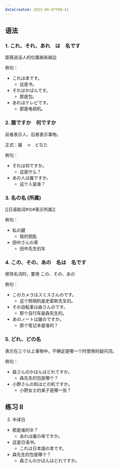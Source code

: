 ```yaml
---
dateCreated: 2023-08-07T00:41
---
```

## 语法
### 1. これ、それ、あれ　は　名です
距离说话人的位置越来越远

例句：
- これは本です。
	- 这是书。
- それはかばんです。
	- 那是包。
- あれはテレビです。
	- 那是电视机。
### 2. 誰ですか　何ですか
前者表示人，后者表示事物。

正式：誰　→　どなた

例句：
- それは何ですか。
	- 这是什么？
- あの人は誰ですか。
	- 这个人是谁？
### 3. 名の名 (所属)

[[日语助词#の#表示所属]]

例句：
- 私の鍵
	- 我的钥匙
- 田中さんの車
	- 田中先生的车
### 4. この、その、あの　名は　名です
修饰名词时，要用 この、その、あの

例句：
- このカメラはスミスさんのです。
	- 这个照相机是史密斯先生的。
- その自転車は森さんのです。
	- 那个自行车是森先生的。
- あのノートは誰のですか。
	- 那个笔记本是谁的？
### 5. どれ、どの名
表示在三个以上事物中，不确定是哪一个时使用的疑问词。

例句：
- 森さんのかばんはどれですか。
	- 森先生的包是哪个？
- 小野さんの机はどの机ですか。
	- 小野女士的桌子是哪一张？
## 练习 II
5. 中译日
- 那是谁的伞？
	- あれは誰の傘ですか。
- 这是日语书。
	- これは日本語の本です。
- 森先生的包是哪个？
	- 森さんのかばんはどれですか。